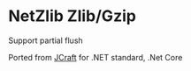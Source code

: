 # NetZlib Zlib/Gzip
Support partial flush

Ported from [JCraft](https://github.com/ymnk/jzlib) for .NET standard, .Net Core

